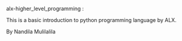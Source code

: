 alx-higher_level_programming :

This is a basic introduction to python programming language by ALX.

By Nandila Mulilalila


